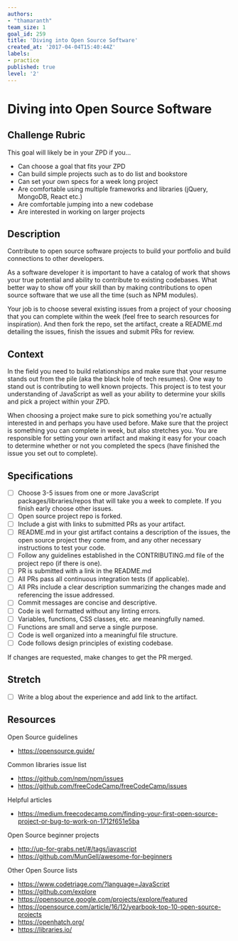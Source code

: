 ```yaml
---
authors:
- "thamaranth"
team_size: 1
goal_id: 259
title: 'Diving into Open Source Software'
created_at: '2017-04-04T15:40:44Z'
labels:
- practice
published: true
level: '2'
---
```


# Diving into Open Source Software

## Challenge Rubric

This goal will likely be in your ZPD if you...

- Can choose a goal that fits your ZPD
- Can build simple projects such as to do list and bookstore
- Can set your own specs for a week long project
- Are comfortable using multiple frameworks and libraries (jQuery, MongoDB, React etc.)
- Are comfortable jumping into a new codebase
- Are interested in working on larger projects

## Description

Contribute to open source software projects to build your portfolio and build connections to other developers.

As a software developer it is important to have a catalog of work that shows your true potential and ability to contribute to existing codebases. What better way to show off your skill than by making contributions to open source software that we use all the time (such as NPM modules).

Your job is to choose several existing issues from a project of your choosing that you can complete within the week (feel free to search resources for inspiration). And then fork the repo, set the artifact, create a README.md detailing the issues, finish the issues and submit PRs for review.

## Context

In the field you need to build relationships and make sure that your resume stands out from the pile (aka the black hole of tech resumes). One way to stand out is contributing to well known projects. This project is to test your understanding of JavaScript as well as your ability to determine your skills and pick a project within your ZPD.

When choosing a project make sure to pick something you're actually interested in and perhaps you have used before. Make sure that the project is something you can complete in week, but also stretches you. You are responsible for setting your own artifact and making it easy for your coach to determine whether or not you completed the specs (have finished the issue you set out to complete).

## Specifications
- [ ] Choose 3-5 issues from one or more JavaScript packages/libraries/repos that will take you a week to complete. If you finish early choose other issues.
- [ ] Open source project repo is forked.
- [ ] Include a gist with links to submitted PRs as your artifact.
- [ ] README.md in your gist artifact contains a description of the issues, the open source project they come from, and any other necessary instructions to test your code.
- [ ] Follow any guidelines established in the CONTRIBUTING.md file of the project repo (if there is one).
- [ ] PR is submitted with a link in the README.md
- [ ] All PRs pass all continuous integration tests (if applicable).
- [ ] All PRs include a clear description summarizing the changes made and referencing the issue addressed.
- [ ] Commit messages are concise and descriptive.
- [ ] Code is well formatted without any linting errors.
- [ ] Variables, functions, CSS classes, etc. are meaningfully named.
- [ ] Functions are small and serve a single purpose.
- [ ] Code is well organized into a meaningful file structure.
- [ ] Code follows design principles of existing codebase.

If changes are requested, make changes to get the PR merged.

## Stretch
- [ ] Write a blog about the experience and add link to the artifact.

## Resources
Open Source guidelines

- https://opensource.guide/

Common libraries issue list

- https://github.com/npm/npm/issues
- https://github.com/freeCodeCamp/freeCodeCamp/issues

Helpful articles

- https://medium.freecodecamp.com/finding-your-first-open-source-project-or-bug-to-work-on-1712f651e5ba

Open Source beginner projects

- http://up-for-grabs.net/#/tags/javascript
- https://github.com/MunGell/awesome-for-beginners

Other Open Source lists

- https://www.codetriage.com/?language=JavaScript
- https://github.com/explore
- https://opensource.google.com/projects/explore/featured
- https://opensource.com/article/16/12/yearbook-top-10-open-source-projects
- https://openhatch.org/
- https://libraries.io/

